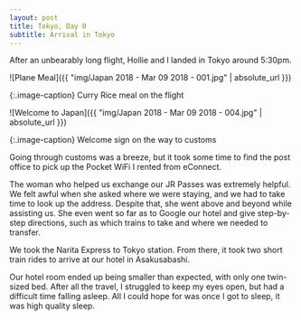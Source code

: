 ```yaml
---
layout: post
title: Tokyo, Day 0
subtitle: Arrival in Tokyo
---
```


After an unbearably long flight, Hollie and I landed in Tokyo around 5:30pm.

![Plane Meal]({{ "img/Japan 2018 - Mar 09 2018 - 001.jpg" | absolute_url }})

{:.image-caption}
Curry Rice meal on the flight

![Welcome to Japan]({{ "img/Japan 2018 - Mar 09 2018 - 004.jpg" | absolute_url }})

{:.image-caption}
Welcome sign on the way to customs

Going through customs was a breeze, but it took some time to find the post office to pick up the Pocket WiFi I rented from eConnect.

The woman who helped us exchange our JR Passes was extremely helpful. We felt awful when she asked where we were staying, and we had to take time to look up the address. Despite that, she went above and beyond while assisting us. She even went so far as to Google our hotel and give step-by-step directions, such as which trains to take and where we needed to transfer.

We took the Narita Express to Tokyo station. From there, it took two short train rides to arrive at our hotel in Asakusabashi. 

Our hotel room ended up being smaller than expected, with only one twin-sized bed. After all the travel, I struggled to keep my eyes open, but had a difficult time falling asleep. All I could hope for was once I got to sleep, it was high quality sleep.